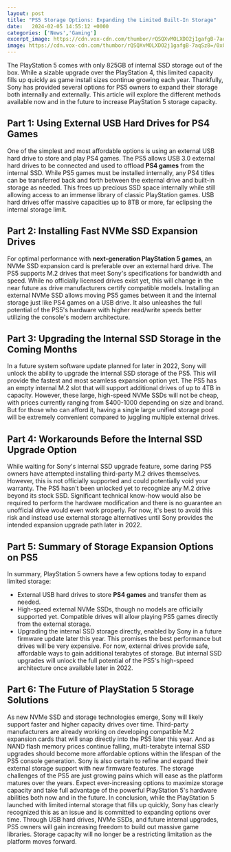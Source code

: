 ```yaml
---
layout: post
title: "PS5 Storage Options: Expanding the Limited Built-In Storage"
date:   2024-02-05 14:55:12 +0000
categories: ['News','Gaming']
excerpt_image: https://cdn.vox-cdn.com/thumbor/rQSQXvMOLXDO2j1gafgB-7aqSz8=/0x0:2000x1325/1200x800/filters:focal(840x503:1160x823)/cdn.vox-cdn.com/uploads/chorus_image/image/69650006/ps5ssd1_1.5.jpg
image: https://cdn.vox-cdn.com/thumbor/rQSQXvMOLXDO2j1gafgB-7aqSz8=/0x0:2000x1325/1200x800/filters:focal(840x503:1160x823)/cdn.vox-cdn.com/uploads/chorus_image/image/69650006/ps5ssd1_1.5.jpg
---
```


The PlayStation 5 comes with only 825GB of internal SSD storage out of the box. While a sizable upgrade over the PlayStation 4, this limited capacity fills up quickly as game install sizes continue growing each year. Thankfully, Sony has provided several options for PS5 owners to expand their storage both internally and externally. This article will explore the different methods available now and in the future to increase PlayStation 5 storage capacity. 
## Part 1: Using External USB Hard Drives for PS4 Games
One of the simplest and most affordable options is using an external USB hard drive to store and play PS4 games. The PS5 allows USB 3.0 external hard drives to be connected and used to offload **PS4 games** from the internal SSD. While PS5 games must be installed internally, any PS4 titles can be transferred back and forth between the external drive and built-in storage as needed. This frees up precious SSD space internally while still allowing access to an immense library of classic PlayStation games. USB hard drives offer massive capacities up to 8TB or more, far eclipsing the internal storage limit.
## Part 2: Installing Fast NVMe SSD Expansion Drives 
For optimal performance with **next-generation PlayStation 5 games**, an NVMe SSD expansion card is preferable over an external hard drive. The PS5 supports M.2 drives that meet Sony's specifications for bandwidth and speed. While no officially licensed drives exist yet, this will change in the near future as drive manufacturers certify compatible models. Installing an external NVMe SSD allows moving PS5 games between it and the internal storage just like PS4 games on a USB drive. It also unleashes the full potential of the PS5's hardware with higher read/write speeds better utilizing the console's modern architecture.
## Part 3: Upgrading the Internal SSD Storage in the Coming Months
In a future system software update planned for later in 2022, Sony will unlock the ability to upgrade the internal SSD storage of the PS5. This will provide the fastest and most seamless expansion option yet. The PS5 has an empty internal M.2 slot that will support additional drives of up to 4TB in capacity. However, these large, high-speed NVMe SSDs will not be cheap, with prices currently ranging from $400-1000 depending on size and brand. But for those who can afford it, having a single large unified storage pool will be extremely convenient compared to juggling multiple external drives.
## Part 4: Workarounds Before the Internal SSD Upgrade Option
While waiting for Sony's internal SSD upgrade feature, some daring PS5 owners have attempted installing third-party M.2 drives themselves. However, this is not officially supported and could potentially void your warranty. The PS5 hasn't been unlocked yet to recognize any M.2 drive beyond its stock SSD. Significant technical know-how would also be required to perform the hardware modification and there is no guarantee an unofficial drive would even work properly. For now, it's best to avoid this risk and instead use external storage alternatives until Sony provides the intended expansion upgrade path later in 2022. 
## Part 5: Summary of Storage Expansion Options on PS5
In summary, PlayStation 5 owners have a few options today to expand limited storage:
- External USB hard drives to store **PS4 games** and transfer them as needed. 
- High-speed external NVMe SSDs, though no models are officially supported yet. Compatible drives will allow playing PS5 games directly from the external storage.
- Upgrading the internal SSD storage directly, enabled by Sony in a future firmware update later this year. This promises the best performance but drives will be very expensive. 
For now, external drives provide safe, affordable ways to gain additional terabytes of storage. But internal SSD upgrades will unlock the full potential of the PS5's high-speed architecture once available later in 2022.
## Part 6: The Future of PlayStation 5 Storage Solutions
As new NVMe SSD and storage technologies emerge, Sony will likely support faster and higher capacity drives over time. Third-party manufacturers are already working on developing compatible M.2 expansion cards that will snap directly into the PS5 later this year. And as NAND flash memory prices continue falling, multi-terabyte internal SSD upgrades should become more affordable options within the lifespan of the PS5 console generation. Sony is also certain to refine and expand their external storage support with new firmware features. The storage challenges of the PS5 are just growing pains which will ease as the platform matures over the years. Expect ever-increasing options to maximize storage capacity and take full advantage of the powerful PlayStation 5's hardware abilities both now and in the future.
In conclusion, while the PlayStation 5 launched with limited internal storage that fills up quickly, Sony has clearly recognized this as an issue and is committed to expanding options over time. Through USB hard drives, NVMe SSDs, and future internal upgrades, PS5 owners will gain increasing freedom to build out massive game libraries. Storage capacity will no longer be a restricting limitation as the platform moves forward.